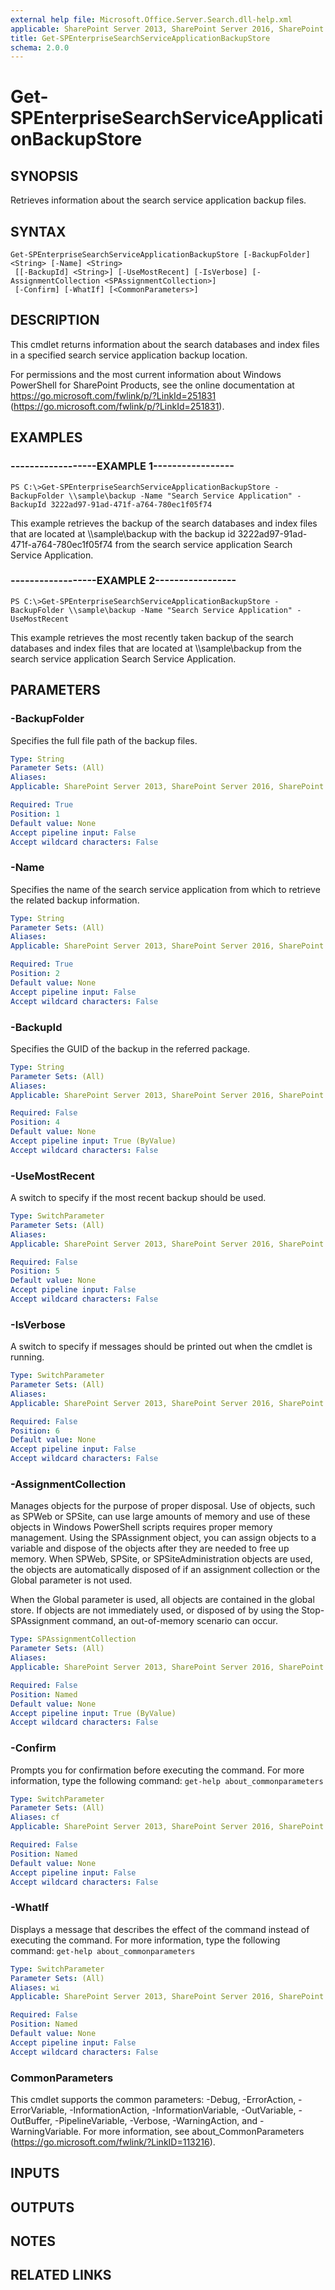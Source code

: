 ```yaml
---
external help file: Microsoft.Office.Server.Search.dll-help.xml
applicable: SharePoint Server 2013, SharePoint Server 2016, SharePoint Server 2019
title: Get-SPEnterpriseSearchServiceApplicationBackupStore
schema: 2.0.0
---
```


# Get-SPEnterpriseSearchServiceApplicationBackupStore

## SYNOPSIS

Retrieves information about the search service application backup files.



## SYNTAX

```
Get-SPEnterpriseSearchServiceApplicationBackupStore [-BackupFolder] <String> [-Name] <String>
 [[-BackupId] <String>] [-UseMostRecent] [-IsVerbose] [-AssignmentCollection <SPAssignmentCollection>]
 [-Confirm] [-WhatIf] [<CommonParameters>]
```

## DESCRIPTION

This cmdlet returns information about the search databases and index files in a specified search service application backup location.

For permissions and the most current information about Windows PowerShell for SharePoint Products, see the online documentation at https://go.microsoft.com/fwlink/p/?LinkId=251831 (https://go.microsoft.com/fwlink/p/?LinkId=251831).



## EXAMPLES

### ------------------EXAMPLE 1----------------- 
```
PS C:\>Get-SPEnterpriseSearchServiceApplicationBackupStore -BackupFolder \\sample\backup -Name "Search Service Application" -BackupId 3222ad97-91ad-471f-a764-780ec1f05f74
```

This example retrieves the backup of the search databases and index files that are located at \\\\sample\backup with the backup id 3222ad97-91ad-471f-a764-780ec1f05f74 from the search service application Search Service Application.

### ------------------EXAMPLE 2----------------- 
```
PS C:\>Get-SPEnterpriseSearchServiceApplicationBackupStore -BackupFolder \\sample\backup -Name "Search Service Application" -UseMostRecent
```

This example retrieves the most recently taken backup of the search databases and index files that are located at \\\\sample\backup from the search service application Search Service Application.

## PARAMETERS

### -BackupFolder
Specifies the full file path of the backup files.

```yaml
Type: String
Parameter Sets: (All)
Aliases: 
Applicable: SharePoint Server 2013, SharePoint Server 2016, SharePoint Server 2019

Required: True
Position: 1
Default value: None
Accept pipeline input: False
Accept wildcard characters: False
```

### -Name

Specifies the name of the search service application from which to retrieve the related backup information.



```yaml
Type: String
Parameter Sets: (All)
Aliases: 
Applicable: SharePoint Server 2013, SharePoint Server 2016, SharePoint Server 2019

Required: True
Position: 2
Default value: None
Accept pipeline input: False
Accept wildcard characters: False
```

### -BackupId
Specifies the GUID of the backup in the referred package.

```yaml
Type: String
Parameter Sets: (All)
Aliases: 
Applicable: SharePoint Server 2013, SharePoint Server 2016, SharePoint Server 2019

Required: False
Position: 4
Default value: None
Accept pipeline input: True (ByValue)
Accept wildcard characters: False
```

### -UseMostRecent
A switch to specify if the most recent backup should be used.

```yaml
Type: SwitchParameter
Parameter Sets: (All)
Aliases: 
Applicable: SharePoint Server 2013, SharePoint Server 2016, SharePoint Server 2019

Required: False
Position: 5
Default value: None
Accept pipeline input: False
Accept wildcard characters: False
```

### -IsVerbose
A switch to specify if messages should be printed out when the cmdlet is running.

```yaml
Type: SwitchParameter
Parameter Sets: (All)
Aliases: 
Applicable: SharePoint Server 2013, SharePoint Server 2016, SharePoint Server 2019

Required: False
Position: 6
Default value: None
Accept pipeline input: False
Accept wildcard characters: False
```

### -AssignmentCollection
Manages objects for the purpose of proper disposal.
Use of objects, such as SPWeb or SPSite, can use large amounts of memory and use of these objects in Windows PowerShell scripts requires proper memory management.
Using the SPAssignment object, you can assign objects to a variable and dispose of the objects after they are needed to free up memory.
When SPWeb, SPSite, or SPSiteAdministration objects are used, the objects are automatically disposed of if an assignment collection or the Global parameter is not used.

When the Global parameter is used, all objects are contained in the global store.
If objects are not immediately used, or disposed of by using the Stop-SPAssignment command, an out-of-memory scenario can occur.

```yaml
Type: SPAssignmentCollection
Parameter Sets: (All)
Aliases: 
Applicable: SharePoint Server 2013, SharePoint Server 2016, SharePoint Server 2019

Required: False
Position: Named
Default value: None
Accept pipeline input: True (ByValue)
Accept wildcard characters: False
```

### -Confirm
Prompts you for confirmation before executing the command.
For more information, type the following command: `get-help about_commonparameters`

```yaml
Type: SwitchParameter
Parameter Sets: (All)
Aliases: cf
Applicable: SharePoint Server 2013, SharePoint Server 2016, SharePoint Server 2019

Required: False
Position: Named
Default value: None
Accept pipeline input: False
Accept wildcard characters: False
```

### -WhatIf
Displays a message that describes the effect of the command instead of executing the command.
For more information, type the following command: `get-help about_commonparameters`

```yaml
Type: SwitchParameter
Parameter Sets: (All)
Aliases: wi
Applicable: SharePoint Server 2013, SharePoint Server 2016, SharePoint Server 2019

Required: False
Position: Named
Default value: None
Accept pipeline input: False
Accept wildcard characters: False
```

### CommonParameters
This cmdlet supports the common parameters: -Debug, -ErrorAction, -ErrorVariable, -InformationAction, -InformationVariable, -OutVariable, -OutBuffer, -PipelineVariable, -Verbose, -WarningAction, and -WarningVariable. For more information, see about_CommonParameters (https://go.microsoft.com/fwlink/?LinkID=113216).

## INPUTS

## OUTPUTS

## NOTES

## RELATED LINKS



